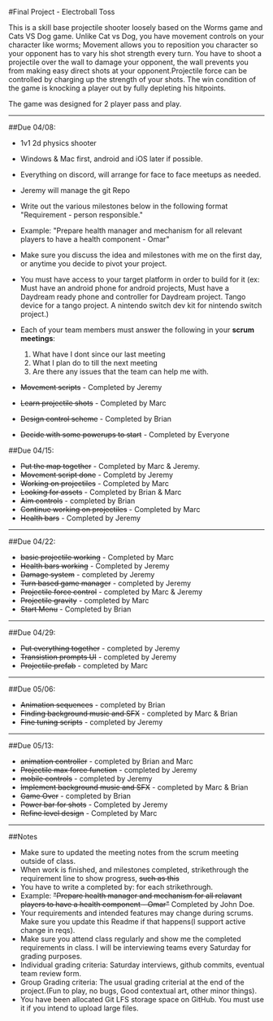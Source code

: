 #Final Project - Electroball Toss

This is a skill base projectile shooter loosely based on the Worms game and Cats VS Dog game. 
Unlike Cat vs Dog, you have movement controls on your character like worms;
Movement allows you to reposition you character so your opponent has to vary his shot strength every turn.
You have to shoot a projectile over the wall to damage your opponent, the wall prevents you from making easy direct shots at your opponent.Projectile force can be controlled by charging up the strength of your shots. The win condition of the game is knocking a player out by fully depleting his hitpoints. 

The game was designed for 2 player pass and play.

---
##Due 04/08:

* 1v1 2d physics shooter
* Windows & Mac first, android and iOS later if possible.
* Everything on discord, will arrange for face to face meetups as needed.
* Jeremy will manage the git Repo
* Write out the various milestones below in the following format "Requirement - person responsible."
* Example: "Prepare health manager and mechanism for all relevant players to have a health component - Omar" 
* Make sure you discuss the idea and milestones with me on the first day, or anytime you decide to pivot your project.
* You must have access to your target platform in order to build for it (ex: Must have an android phone for android projects, Must have a Daydream ready phone and controller for Daydream project. Tango device for a tango project. A nintendo switch dev kit for nintendo switch project.)
* Each of your team members must answer the following in your **scrum meetings**:
	1. What have I dont since our last meeting
	2. What I plan do to till the next meeting
	3. Are there any issues that the team can help me with.



 * ~~Movement scripts~~ - Completed by Jeremy
 * ~~Learn projectile shots~~ - Completed by Marc
 * ~~Design control scheme~~ - Completed by Brian
 * ~~Decide with some powerups to start~~ - Completed by Everyone
 

##Due 04/15:
 * ~~Put the map together~~ - Completed by Marc & Jeremy.
 * ~~Movement script done~~ - Completd by Jeremy
 * ~~Working on projectiles~~ - Completed by Marc
 * ~~Looking for assets~~ - Completed by Brian & Marc
 * ~~Aim controls~~ - completed by Brian
 * ~~Continue working on projectiles~~ - Completed by Marc
 * ~~Health bars~~ - Completed by Jeremy
 
---
##Due 04/22:
 * ~~basic projectile working~~ - Completed by Marc
 * ~~Health bars working~~ - Completed by Jeremy
 * ~~Damage system~~ - completed by Jeremy
 * ~~Turn based game manager~~ - completed by Jeremy
 * ~~Projectile force control~~ - completed by Marc & Jeremy
 * ~~Projectile gravity~~ - completed by Marc
 * ~~Start Menu~~ - Completed by Brian

---
##Due 04/29:
 * ~~Put everything together~~ - completed by Jeremy
 * ~~Transistion prompts UI~~ - completed by Jeremy
 * ~~Projectile prefab~~ - completed by Marc

---
##Due 05/06:
 * ~~Animation sequences~~ - completed by Brian
 * ~~Finding background music and SFX~~ - completed by Marc & Brian
 * ~~Fine tuning scripts~~ - completed by Jeremy

---
##Due 05/13:
 * ~~animation controller~~ - completed by Brian and Marc
 * ~~Projectile max force function~~ - completed by Jeremy
 * ~~mobile controls~~ - completed by Jeremy
 * ~~Implement background music and SFX~~ - completed by Marc & Brian
 * ~~Game Over~~ - completed by Brian
 * ~~Power bar for shots~~ - Completed by Jeremy
 * ~~Refine level design~~ - Completed by Marc

---
##Notes

* Make sure to updated the meeting notes from the scrum meeting outside of class.
* When work is finished, and milestones completed, strikethrough the requirement line to show progress,  ~~such as this~~
* You have to write a completed by: for each strikethrough.
* Example: ~~"Prepare health manager and mechanism for all relavant players to have a health component - Omar"~~ Completed by John Doe.
* Your requirements and intended features may change during scrums. Make sure you update this Readme if that happens(I support active change in reqs).
* Make sure you attend class regularly and show me the completed requirements in class. I will be interviewing teams every Saturday for grading purposes.
* Individual grading criteria: Saturday interviews, github commits, eventual team review form.
* Group Grading criteria: The usual grading criterial at the end of the project.(Fun to play, no bugs, Good contextual art, other minor things).
* You have been allocated Git LFS storage space on GitHub. You must use it if you intend to upload large files.
